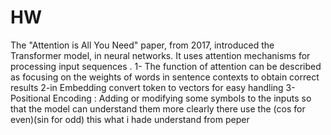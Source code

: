 # HW
The "Attention is All You Need" paper, from 2017, introduced the Transformer model,  in neural networks. It uses attention mechanisms for processing input sequences . 
1- The function of attention can be described as focusing on the weights of words in sentence contexts to obtain correct results
2-in Embedding convert token to vectors for easy handling 
3- Positional Encoding : Adding or modifying some symbols to the inputs so that the model can understand them more clearly 
there use the (cos for even)(sin for odd)
this what i hade understand from peper 
